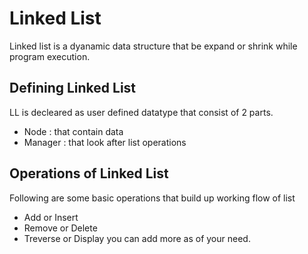 # Linked List
Linked list is a dyanamic data structure that be expand or shrink while program execution. 

## Defining Linked List
LL is decleared as user defined datatype that consist of 2 parts. 
- Node : that contain data
- Manager : that look after list operations

## Operations of Linked List
Following are some basic operations that build up working flow of list
- Add or Insert
- Remove or Delete
- Treverse or Display
you can add more as of your need.
